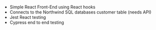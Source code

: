 - Simple React Front-End using React hooks
- Connects to the Northwind SQL databases customer table (needs API)
- Jest React testing
- Cypress end to end testing
